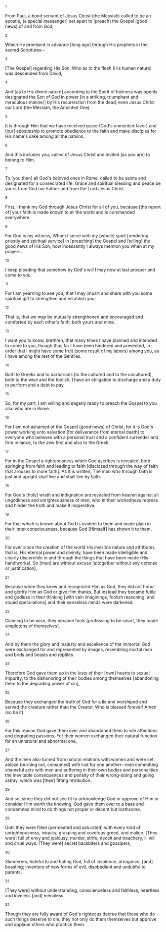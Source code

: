 <sup>1</sup> 

From Paul, a bond servant of Jesus Christ (the Messiah) called to be an apostle, (a special messenger) set apart to [preach] the Gospel (good news) of and from God, 

<sup>2</sup> 

Which He promised in advance [long ago] through His prophets in the sacred Scriptures-- 

<sup>3</sup> 

[The Gospel] regarding His Son, Who as to the flesh (His human nature) was descended from David, 

<sup>4</sup> 

And [as to His divine nature] according to the Spirit of holiness was openly designated the Son of God in power [in a striking, triumphant and miraculous manner] by His resurrection from the dead, even Jesus Christ our Lord (the Messiah, the Anointed One). 

<sup>5</sup> 

It is through Him that we have received grace (God's unmerited favor) and [our] apostleship to promote obedience to the faith and make disciples for His name's sake among all the nations, 

<sup>6</sup> 

And this includes you, called of Jesus Christ and invited [as you are] to belong to Him. 

<sup>7</sup> 

To [you then] all God's beloved ones in Rome, called to be saints and designated for a consecrated life: Grace and spiritual blessing and peace be yours from God our Father and from the Lord Jesus Christ. 

<sup>8</sup> 

First, I thank my God through Jesus Christ for all of you, because [the report of] your faith is made known to all the world and is commended everywhere. 

<sup>9</sup> 

For God is my witness, Whom I serve with my [whole] spirit [rendering priestly and spiritual service] in [preaching] the Gospel and [telling] the good news of His Son, how incessantly I always mention you when at my prayers. 

<sup>10</sup> 

I keep pleading that somehow by God's will I may now at last prosper and come to you. 

<sup>11</sup> 

For I am yearning to see you, that I may impart and share with you some spiritual gift to strengthen and establish you; 

<sup>12</sup> 

That is, that we may be mutually strengthened and encouraged and comforted by each other's faith, both yours and mine. 

<sup>13</sup> 

I want you to know, brethren, that many times I have planned and intended to come to you, though thus far I have been hindered and prevented, in order that I might have some fruit (some result of my labors) among you, as I have among the rest of the Gentiles. 

<sup>14</sup> 

Both to Greeks and to barbarians (to the cultured and to the uncultured), both to the wise and the foolish, I have an obligation to discharge and a duty to perform and a debt to pay. 

<sup>15</sup> 

So, for my part, I am willing and eagerly ready to preach the Gospel to you also who are in Rome. 

<sup>16</sup> 

For I am not ashamed of the Gospel (good news) of Christ, for it is God's power working unto salvation [for deliverance from eternal death] to everyone who believes with a personal trust and a confident surrender and firm reliance, to the Jew first and also to the Greek, 

<sup>17</sup> 

For in the Gospel a righteousness which God ascribes is revealed, both springing from faith and leading to faith [disclosed through the way of faith that arouses to more faith]. As it is written, The man who through faith is just and upright shall live and shall live by faith. 

<sup>18</sup> 

For God's [holy] wrath and indignation are revealed from heaven against all ungodliness and unrighteousness of men, who in their wickedness repress and hinder the truth and make it inoperative. 

<sup>19</sup> 

For that which is known about God is evident to them and made plain in their inner consciousness, because God [Himself] has shown it to them. 

<sup>20</sup> 

For ever since the creation of the world His invisible nature and attributes, that is, His eternal power and divinity, have been made intelligible and clearly discernible in and through the things that have been made (His handiworks). So [men] are without excuse [altogether without any defense or justification], 

<sup>21</sup> 

Because when they knew and recognized Him as God, they did not honor and glorify Him as God or give Him thanks. But instead they became futile and godless in their thinking [with vain imaginings, foolish reasoning, and stupid speculations] and their senseless minds were darkened. 

<sup>22</sup> 

Claiming to be wise, they became fools [professing to be smart, they made simpletons of themselves]. 

<sup>23</sup> 

And by them the glory and majesty and excellence of the immortal God were exchanged for and represented by images, resembling mortal man and birds and beasts and reptiles. 

<sup>24</sup> 

Therefore God gave them up in the lusts of their [own] hearts to sexual impurity, to the dishonoring of their bodies among themselves [abandoning them to the degrading power of sin], 

<sup>25</sup> 

Because they exchanged the truth of God for a lie and worshiped and served the creature rather than the Creator, Who is blessed forever! Amen (so be it). 

<sup>26</sup> 

For this reason God gave them over and abandoned them to vile affections and degrading passions. For their women exchanged their natural function for an unnatural and abnormal one, 

<sup>27</sup> 

And the men also turned from natural relations with women and were set ablaze (burning out, consumed) with lust for one another--men committing shameful acts with men and suffering in their own bodies and personalities the inevitable consequences and penalty of their wrong-doing and going astray, which was [their] fitting retribution. 

<sup>28</sup> 

And so, since they did not see fit to acknowledge God or approve of Him or consider Him worth the knowing, God gave them over to a base and condemned mind to do things not proper or decent but loathsome, 

<sup>29</sup> 

Until they were filled (permeated and saturated) with every kind of unrighteousness, iniquity, grasping and covetous greed, and malice. [They were] full of envy and jealousy, murder, strife, deceit and treachery, ill will and cruel ways. [They were] secret backbiters and gossipers, 

<sup>30</sup> 

Slanderers, hateful to and hating God, full of insolence, arrogance, [and] boasting; inventors of new forms of evil, disobedient and undutiful to parents. 

<sup>31</sup> 

[They were] without understanding, conscienceless and faithless, heartless and loveless [and] merciless. 

<sup>32</sup> 

Though they are fully aware of God's righteous decree that those who do such things deserve to die, they not only do them themselves but approve and applaud others who practice them.